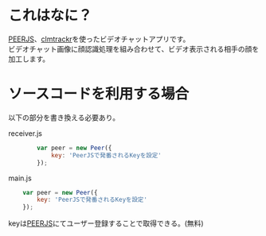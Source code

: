 # これはなに？

[PEERJS](http://peerjs.com/)、[clmtrackr](https://github.com/auduno/clmtrackr)を使ったビデオチャットアプリです。  
ビデオチャット画像に顔認識処理を組み合わせて、ビデオ表示される相手の顔を加工します。

# ソースコードを利用する場合

以下の部分を書き換える必要あり。  

receiver.js
```javascript
        var peer = new Peer({
            key: 'PeerJSで発番されるKeyを設定'
        });
```

main.js
```javascript
    var peer = new Peer({
        key: 'PeerJSで発番されるKeyを設定'
    });
```

keyは[PEERJS](http://peerjs.com/)にてユーザー登録することで取得できる。(無料)


